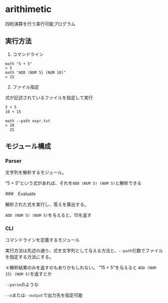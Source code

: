 # arithimetic

四則演算を行う実行可能プログラム

## 実行方法

1. コマンドライン

```terminal
math "5 + 5"
> 5
math "ADD (NUM 5) (NUM 10)"
> 15
```

2. ファイル指定

式が記述されているファイルを指定して実行

```expr.txt
5 + 5
10 + 15
```

```terminal
math --path expr.txt
> 10
  25
```

## モジュール構成

### Parser

文字列を解析するモジュール。

"5 + 5"という式があれば、それを`ADD (NUM 5) (NUM 5)`と解析できる

###　Evaluate

解析された式を実行し、答えを算出する。

`ADD (NUM 5) (NUM 5)`を与えると、15を返す

### CLI

コマンドラインを定義するモジュール

実行方法は先述の通り、式を文字列として与える方法と、`--path`引数でファイルを指定する方法にする。

＊解析結果のみを返すのもありかもしれない。 "15 + 5"を与えると `ADD (NUM 15) (NUM 5)`を返すとか

`--parse`のような

`--o`または`--output`で出力先を指定可能
